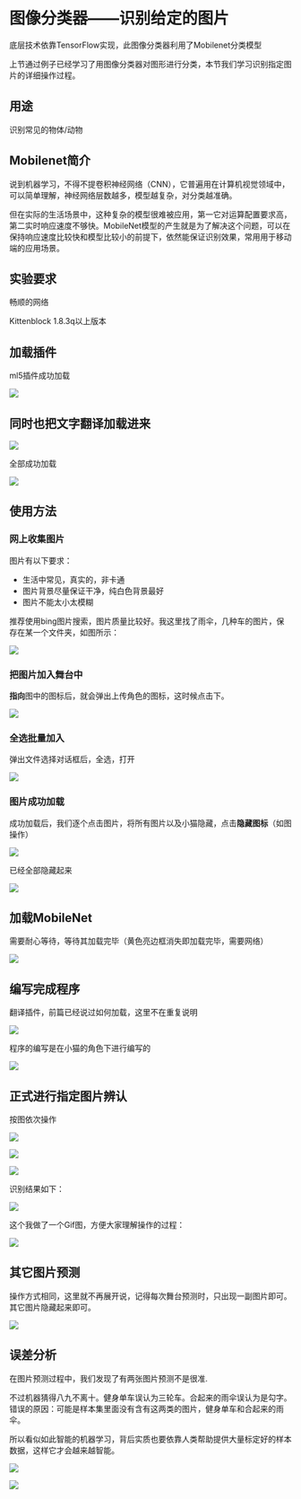 # 图像分类器——识别给定的图片


底层技术依靠TensorFlow实现，此图像分类器利用了Mobilenet分类模型

上节通过例子已经学习了用图像分类器对图形进行分类，本节我们学习识别指定图片的详细操作过程。

## 用途

识别常见的物体/动物

## Mobilenet简介

说到机器学习，不得不提卷积神经网络（CNN），它普遍用在计算机视觉领域中，可以简单理解，神经网络层数越多，模型越复杂，对分类越准确。

但在实际的生活场景中，这种复杂的模型很难被应用，第一它对运算配置要求高，第二实时响应速度不够快。MobileNet模型的产生就是为了解决这个问题，可以在保持响应速度比较快和模型比较小的前提下，依然能保证识别效果，常用用于移动端的应用场景。

## 实验要求

畅顺的网络

Kittenblock 1.8.3q以上版本

## 加载插件

ml5插件成功加载

![](./images/ml.png)

## 同时也把文字翻译加载进来

![](./images/c07_01.png)

全部成功加载

![](./images/c02_02.png)

## 使用方法

### 网上收集图片

图片有以下要求：

- 生活中常见，真实的，非卡通
- 图片背景尽量保证干净，纯白色背景最好
- 图片不能太小太模糊

推荐使用bing图片搜索，图片质量比较好。我这里找了雨伞，几种车的图片，保存在某一个文件夹，如图所示：

![](./images/c07_02.png)

### 把图片加入舞台中

**指向**图中的图标后，就会弹出上传角色的图标，这时候点击下。

![](./images/c07_03.png)

### 全选批量加入

弹出文件选择对话框后，全选，打开

![](./images/c07_04.png)

### 图片成功加载

成功加载后，我们逐个点击图片，将所有图片以及小猫隐藏，点击**隐藏图标**（如图操作）

![](./images/c07_05.png)

已经全部隐藏起来

![](./images/c07_06.png)

## 加载MobileNet

需要耐心等待，等待其加载完毕（黄色亮边框消失即加载完毕，需要网络）

![](./images/c02_08.png)

## 编写完成程序

翻译插件，前篇已经说过如何加载，这里不在重复说明

![](./images/c07_08.png)

程序的编写是在小猫的角色下进行编写的

![](./images/c07_09.png)

## 正式进行指定图片辨认

按图依次操作

![](./images/c07_10.png)

![](./images/c07_11.png)

![](./images/c07_12.png)

识别结果如下：

![](./images/c07_13.png)

这个我做了一个Gif图，方便大家理解操作的过程：

![](./images/c07_01.gif)

## 其它图片预测

操作方式相同，这里就不再展开说，记得每次舞台预测时，只出现一副图片即可。其它图片隐藏起来即可。

![](./images/c07_02.gif)

## 误差分析

在图片预测过程中，我们发现了有两张图片预测不是很准.

不过机器猜得八九不离十。健身单车误认为三轮车。合起来的雨伞误认为是勾字。错误的原因：可能是样本集里面没有含有这两类的图片，健身单车和合起来的雨伞。

所以看似如此智能的机器学习，背后实质也要依靠人类帮助提供大量标定好的样本数据，这样它才会越来越智能。

![](./images/c07_14.png)

![](./images/c07_15.png)



